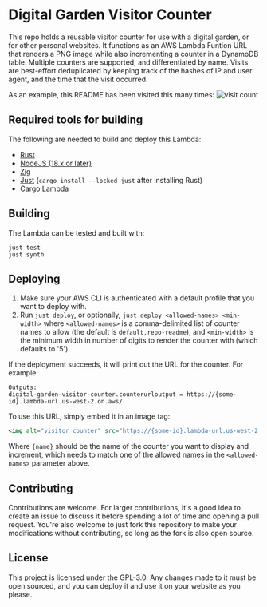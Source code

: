 # Digital Garden Visitor Counter

This repo holds a reusable visitor counter for use with a digital garden, or for other personal websites.
It functions as an AWS Lambda Funtion URL that renders a PNG image while also incrementing a counter
in a DynamoDB table. Multiple counters are supported, and differentiated by name. Visits are best-effort
deduplicated by keeping track of the hashes of IP and user agent, and the time that the visit occurred.

As an example, this README has been visited this many times:
![visit count](https://u3u6op73cfwfucgfi4lyfeusfa0gsndu.lambda-url.us-west-2.on.aws/?name=repo-readme)

## Required tools for building

The following are needed to build and deploy this Lambda:
- [Rust](https://rustup.rs/)
- [NodeJS (18.x or later)](https://nodejs.org/)
- [Zig](https://ziglang.org/)
- [Just](https://crates.io/crates/just) (`cargo install --locked just` after installing Rust)
- [Cargo Lambda](https://www.cargo-lambda.info/guide/installation.html)

## Building

The Lambda can be tested and built with:
```
just test
just synth
```

## Deploying

1. Make sure your AWS CLI is authenticated with a default profile that you want to deploy with.
2. Run `just deploy`, or optionally, `just deploy <allowed-names> <min-width>` where `<allowed-names>` is
   a comma-delimited list of counter names to allow (the default is `default,repo-readme`), and `<min-width>` is
   the minimum width in number of digits to render the counter with (which defaults to '5').

If the deployment succeeds, it will print out the URL for the counter. For example:
```
Outputs:
digital-garden-visitor-counter.counterurloutput = https://{some-id}.lambda-url.us-west-2.on.aws/
```

To use this URL, simply embed it in an image tag:
```html
<img alt="visitor counter" src="https://{some-id}.lambda-url.us-west-2.on.aws/?name={name}">
```
Where `{name}` should be the name of the counter you want to display and increment, which needs
to match one of the allowed names in the `<allowed-names>` parameter above.

## Contributing

Contributions are welcome. For larger contributions, it's a good idea to create an issue to
discuss it before spending a lot of time and opening a pull request. You're also welcome to just
fork this repository to make your modifications without contributing, so long as the fork is
also open source.

## License

This project is licensed under the GPL-3.0. Any changes made to it must be open sourced,
and you can deploy it and use it on your website as you please.
